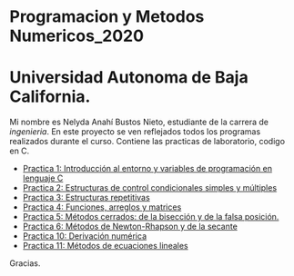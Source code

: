 
# Programacion y Metodos Numericos_2020
# Universidad Autonoma de Baja California.
Mi nombre es Nelyda Anahí Bustos Nieto, estudiante de la carrera de *ingenieria*. 
En este proyecto se ven reflejados todos los programas realizados durante el curso. Contiene las practicas de laboratorio, codigo en C.

* [Practica 1: Introducción al entorno y variables de programación en lenguaje C](https://github.com/nelydaBustos/NelydaBustos-PyMN-2020/tree/main/practica%201)
* [Practica 2: Estructuras de control condicionales simples y múltiples](https://github.com/nelydaBustos/NelydaBustos-PyMN-2020/tree/main/Practica%202)
* [Practica 3: Estructuras repetitivas](https://github.com/nelydaBustos/NelydaBustos-PyMN-2020/tree/main/practica%203)
* [Practica 4: Funciones, arreglos y matrices](https://github.com/nelydaBustos/NelydaBustos-PyMN-2020/tree/main/practica%204)
* [Practica 5: Métodos cerrados: de la bisección y de la falsa posición.](https://github.com/nelydaBustos/NelydaBustos-PyMN-2020/tree/main/practica%205)
* [Practica 6: Métodos de Newton-Rhapson y de la secante](https://github.com/nelydaBustos/NelydaBustos-PyMN-2020/tree/main/practica%206)
* [Practica 10: Derivación numérica](https://github.com/nelydaBustos/NelydaBustos-PyMN-2020/tree/main/practica%2010)
* [Practica 11: Métodos de ecuaciones lineales](https://github.com/nelydaBustos/NelydaBustos-PyMN-2020/tree/main/practica%2011)






Gracias. 
